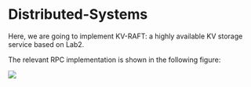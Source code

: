 # Distributed-Systems
Here, we are going to implement KV-RAFT: a highly available KV storage service based on Lab2. 

The relevant RPC implementation is shown in the following figure:

![](https://user-images.githubusercontent.com/32640567/119603839-900e0180-be20-11eb-9f74-8b39705bc35e.png)
